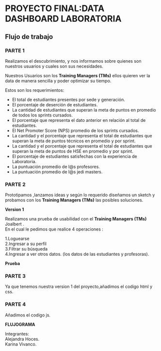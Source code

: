 # PROYECTO FINAL:DATA DASHBOARD LABORATORIA


## Flujo de trabajo

### PARTE 1  
Realizamos el descubrimiento, y nos informamos sobre quienes son nuestros usuarios y cuales son sus necesidades.

Nuestros Usuarios son los **Training Managers (TMs)** ellos quieren ver la data de manera sencilla y poder optimizar su tiempo.  

Estos son los requerimientos:  

- El total de estudiantes presentes por sede y generación.
- El porcentaje de deserción de estudiantes.
- La cantidad de estudiantes que superan la meta de puntos en promedio de todos los sprints cursados.
- El porcentaje que representa el dato anterior en relación al total de estudiantes.
- El Net Promoter Score (NPS) promedio de los sprints cursados.
- La cantidad y el porcentaje que representa el total de estudiantes que superan la meta de puntos técnicos en promedio y por sprint.
- La cantidad y el porcentaje que representa el total de estudiantes que superan la meta de puntos de HSE en promedio y por sprint.
- El porcentaje de estudiantes satisfechas con la experiencia de Laboratoria.
- La puntuación promedio de l@s profesores.
- La puntuación promedio de l@s jedi masters.  

### PARTE 2  
Prototipamos ,lanzamos ideas y según lo requerido diseñamos un sketch y probamos con los **Training Managers (TMs)** las posibles soluciones.

**Version 1**  


Realizamos una prueba de usabilidad con el **Training Managers (TMs)** Joalbert .  
En el cual le pedimos que realice 4 operaciones :  

1.Loguearse  
2.Ingresar a su perfil  
3.Filtrar su búsqueda  
4.Ingresar a ver otros datos. (los datos de las estudiantes y profesoras).  

**Prueba**


### PARTE 3  
Ya que tenemos nuestra version 1 del proyecto,añadimos el codigo html y css.  

### PARTE 4
Añadimos el codigo js.

**FLUJOGRAMA**

Integrantes:  
Alejandra Hoces.  
Karina Vivanco.
